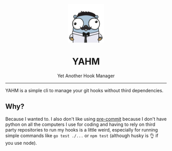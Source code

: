 
<div align="center">
    <a href="https://gopherize.me">
        <img src="assets/gopher.png" height="120">
    </a>
    <h1>YAHM</h1>
    Yet Another Hook Manager
</div>

---

YAHM is a simple cli to manage your git hooks without third dependencies.

## Why?

Because I wanted to. I also don't like using [pre-commit](https://pre-commit.com/) because I don't have python on all the computers I use for coding and having to rely on third party repositories to run my hooks is a little weird, especially for running simple commands like `go test ./...` or `npm test` (although husky is :ok_hand: if you use node).
